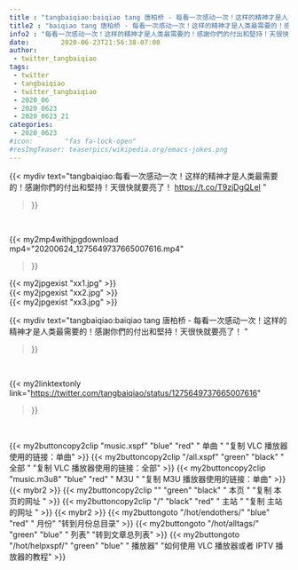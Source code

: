 ```yaml
---
title : "tangbaiqiao:baiqiao tang 唐柏桥 - 每看一次感动一次！这样的精神才是人类最需要的！感謝你們的付出和堅持！天很快就要亮了！ "
title2 : "baiqiao tang 唐柏桥 - 每看一次感动一次！这样的精神才是人类最需要的！感謝你們的付出和堅持！天很快就要亮了！ "
info2 : "每看一次感动一次！这样的精神才是人类最需要的！感謝你們的付出和堅持！天很快就要亮了！ https://t.co/T9zjDgQLel "
date:        2020-06-23T21:56:38-07:00
author:
 - twitter_tangbaiqiao
tags:
 - twitter
 - tangbaiqiao
 - twitter_tangbaiqiao
 - 2020_06
 - 2020_0623
 - 2020_0623_21
categories:
 - 2020_0623
#icon:        "fas fa-lock-open"
#resImgTeaser: teaserpics/wikipedia.org/emacs-jokes.png
---
```


{{< mydiv text="tangbaiqiao:每看一次感动一次！这样的精神才是人类最需要的！感謝你們的付出和堅持！天很快就要亮了！ https://t.co/T9zjDgQLel "
>}}
<br>


{{< my2mp4withjpgdownload mp4="20200624_1275649737665007616.mp4"
>}}

{{< my2jpgexist "xx1.jpg" >}}<br>
{{< my2jpgexist "xx2.jpg" >}}<br>
{{< my2jpgexist "xx3.jpg" >}}<br>



{{< mydiv text="tangbaiqiao:baiqiao tang 唐柏桥 - 每看一次感动一次！这样的精神才是人类最需要的！感謝你們的付出和堅持！天很快就要亮了！ "
>}}
<br>

{{< my2linktextonly link="https://twitter.com/tangbaiqiao/status/1275649737665007616"
>}}


<br>

{{< my2buttoncopy2clip "music.xspf"        "blue"   "red"    " 单曲 "  "复制 VLC 播放器使用的链接：单曲" >}} {{< my2buttoncopy2clip "/all.xspf"         "green"  "black"  " 全部 "  "复制 VLC 播放器使用的链接：全部" >}} {{< my2buttoncopy2clip "music.m3u8"        "blue"   "red"    " M3U  "    "复制 M3U 播放器使用的链接：单曲" >}} {{< mybr2 >}} {{< my2buttoncopy2clip ""                  "green"  "black"  " 本页 "    "复制 本页的网址 " >}} {{< my2buttoncopy2clip "/"                 "black"  "red"    " 主站 "    "复制 主站的网址 " >}} {{< mybr2 >}} {{< my2buttongoto      "/hot/endothers/"   "blue"   "red"    " 月份"   "转到月份总目录" >}} {{< my2buttongoto      "/hot/alltags/"     "green"  "blue"   " 列表"   "转到文章总列表" >}} {{< my2buttongoto      "/hot/helpxspf/"    "green"  "blue"   " 播放器" "如何使用 VLC 播放器或者 IPTV 播放器的教程" >}} 
